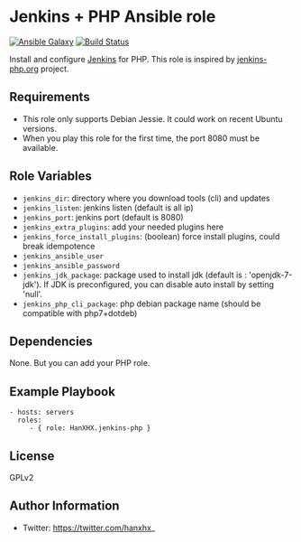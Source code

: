 Jenkins + PHP Ansible role
==========================

[![Ansible Galaxy](http://img.shields.io/badge/ansible--galaxy-HanXHX.jenkins--php-blue.svg)](https://galaxy.ansible.com/list#/roles/5577) [![Build Status](https://travis-ci.org/HanXHX/ansible-jenkins-php.svg)](https://travis-ci.org/HanXHX/ansible-jenkins-php)

Install and configure [Jenkins](https://jenkins-ci.org/) for PHP. This role is inspired by [jenkins-php.org](http://jenkins-php.org) project.

Requirements
------------

- This role only supports Debian Jessie. It could work on recent Ubuntu versions.
- When you play this role for the first time, the port 8080 must be available.

Role Variables
--------------

- `jenkins_dir`: directory where you download tools (cli) and updates
- `jenkins_listen`: jenkins listen (default is all ip)
- `jenkins_port`: jenkins port (default is 8080)
- `jenkins_extra_plugins`: add your needed plugins here
- `jenkins_force_install_plugins`: (boolean) force install plugins, could break idempotence
- `jenkins_ansible_user`
- `jenkins_ansible_password`
- `jenkins_jdk_package`: package used to install jdk (default is : 'openjdk-7-jdk'). If JDK is preconfigured, you can disable auto install by setting 'null'.
- `jenkins_php_cli_package`: php debian package name (should be compatible with php7+dotdeb)

Dependencies
------------

None. But you can add your PHP role.

Example Playbook
----------------

    - hosts: servers
      roles:
         - { role: HanXHX.jenkins-php }


License
-------

GPLv2

Author Information
------------------

- Twitter: https://twitter.com/hanxhx_
